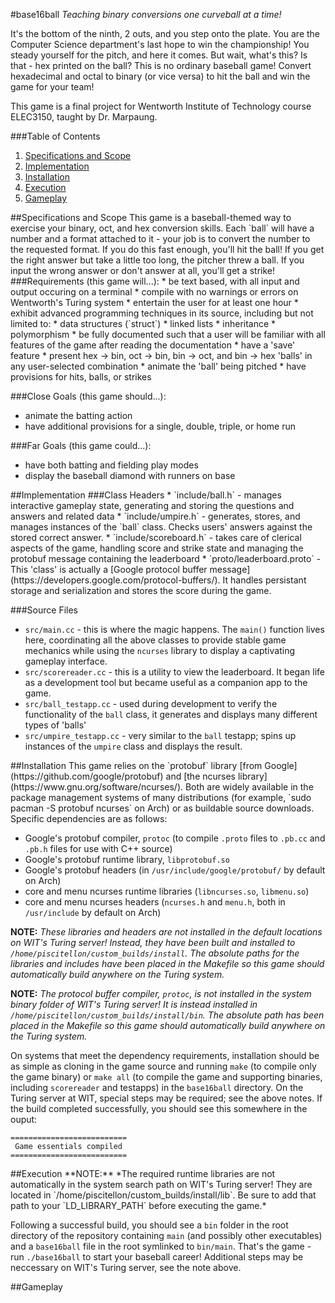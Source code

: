 #base16ball
*Teaching binary conversions one curveball at a time!*

It's the bottom of the ninth, 2 outs, and you step onto the plate. You are the Computer Science department's last hope to win the championship! You steady yourself for the pitch, and here it comes. But wait, what's this? Is that - hex printed on the ball? This is no ordinary baseball game! Convert hexadecimal and octal to binary (or vice versa) to hit the ball and win the game for your team!

This game is a final project for Wentworth Institute of Technology course ELEC3150, taught by Dr. Marpaung.

###Table of Contents
1. [Specifications and Scope](#specscope)
2. [Implementation](#implement)
3. [Installation](#install)
4. [Execution](#exec)
5. [Gameplay](#docs)

<div id='specscope'/>
##Specifications and Scope
This game is a baseball-themed way to exercise your binary, oct, and hex conversion skills. Each `ball` will have a number and a format attached to it - your job is to convert the number to the requested format. If you do this fast enough, you'll hit the ball! If you get the right answer but take a little too long, the pitcher threw a ball. If you input the wrong answer or don't answer at all, you'll get a strike!
###Requirements (this game will...):
* be text based, with all input and output occuring on a terminal
* compile with no warnings or errors on Wentworth's Turing system
* entertain the user for at least one hour
* exhibit advanced programming techniques in its source, including but not limited to:
  * data structures (`struct`)
  * linked lists
  * inheritance
  * polymorphism
* be fully documented such that a user will be familiar with all features of the game after reading
  the documentation
* have a 'save' feature
* present hex -> bin, oct -> bin, bin -> oct, and bin -> hex 'balls' in any user-selected combination
* animate the 'ball' being pitched
* have provisions for hits, balls, or strikes

###Close Goals (this game should...):
* animate the batting action
* have additional provisions for a single, double, triple, or home run

###Far Goals (this game could...):
* have both batting and fielding play modes
* display the baseball diamond with runners on base

<div id='implement'/>
##Implementation
###Class Headers
* `include/ball.h` - manages interactive gameplay state, generating and storing the questions and answers and related data
* `include/umpire.h` - generates, stores, and manages instances of the `ball` class. Checks users' answers against the stored correct answer.
* `include/scoreboard.h` - takes care of clerical aspects of the game, handling score and strike state and managing the protobuf message containing the leaderboard
* `proto/leaderboard.proto` - This 'class' is actually a [Google protocol buffer message](https://developers.google.com/protocol-buffers/). It handles persistant storage and serialization and stores the score during the game.

###Source Files
* `src/main.cc` - this is where the magic happens. The `main()` function lives here, coordinating all the above classes to provide stable game mechanics while using the `ncurses` library to display a captivating gameplay interface.
* `src/scorereader.cc` - this is a utility to view the leaderboard. It began life as a development tool but became useful as a companion app to the game.
* `src/ball_testapp.cc` - used during development to verify the functionality of the `ball` class, it generates and displays many different types of 'balls'
* `src/umpire_testapp.cc` - very similar to the `ball` testapp; spins up instances of the `umpire` class and displays the result.

<div id='install'/>
##Installation
This game relies on the `protobuf` library [from Google](https://github.com/google/protobuf) and [the ncurses library](https://www.gnu.org/software/ncurses/). Both are widely available in the package management systems of many distributions (for example, `sudo pacman -S protobuf ncurses` on Arch) or as buildable source downloads. Specific dependencies are as follows:

* Google's protobuf compiler, `protoc` (to compile `.proto` files to `.pb.cc` and `.pb.h` files for use with C++ source)
* Google's protobuf runtime library, `libprotobuf.so`
* Google's protobuf headers (in `/usr/include/google/protobuf/` by default on Arch)
* core and menu ncurses runtime libraries (`libncurses.so`, `libmenu.so`)
* core and menu ncurses headers (`ncurses.h` and `menu.h`, both in `/usr/include` by default on Arch)

**NOTE:** *These libraries and headers are not installed in the default locations on WIT's Turing server! Instead, they have been built and installed to `/home/piscitellon/custom_builds/install`. The absolute paths for the libraries and includes have been placed in the Makefile so this game should automatically build anywhere on the Turing system.*

**NOTE:** *The protocol buffer compiler, `protoc`, is not installed in the system binary folder of WIT's Turing server! It is instead installed in `/home/piscitellon/custom_builds/install/bin`. The absolute path has been placed in the Makefile so this game should automatically build anywhere on the Turing system.*

On systems that meet the dependency requirements, installation should be as simple as cloning in the game source and running `make` (to compile only the game binary) or `make all` (to compile the game and supporting binaries, including `scorereader` and testapps) in the `base16ball` directory. On the Turing server at WIT, special steps may be required; see the above notes. If the build completed successfully, you should see this somewhere in the ouput:

	==========================
	 Game essentials compiled
	==========================

<div id='exec'>
##Execution
**NOTE:** *The required runtime libraries are not automatically in the system search path on WIT's Turing server! They are located in `/home/piscitellon/custom_builds/install/lib`. Be sure to add that path to your `LD_LIBRARY_PATH` before executing the game.*

Following a successful build, you should see a `bin` folder in the root directory of the repository containing `main` (and possibly other executables) and a `base16ball` file in the root symlinked to `bin/main`. That's the game - run `./base16ball` to start your baseball career! Additional steps may be neccessary on WIT's Turing server, see the note above.

<div id='docs'>
##Gameplay
